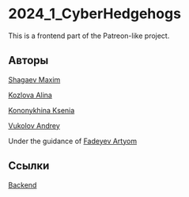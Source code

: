 # 2024_1_CyberHedgehogs
This is a frontend part of the Patreon-like project.

## Авторы

[Shagaev Maxim](https://github.com/Maxorella)

[Kozlova Alina](https://github.com/kisssick0)

[Kononykhina Ksenia](https://github.com/KseniaKono)

[Vukolov Andrey](https://github.com/EvilAv)

Under the guidance of [Fadeyev Artyom](https://github.com/fadyat)

## Ссылки
[Backend](https://github.com/go-park-mail-ru/2024_1_CyberHedgehogs?tab=readme-ov-file)
